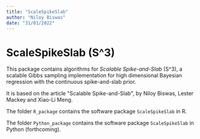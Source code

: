 ```yaml
---
title: "ScaleSpikeSlab"
author: "Niloy Biswas"
date: "31/01/2022"
---
```




# ScaleSpikeSlab (S^3)

This package contains algorithms for *Scalable Spike-and-Slab* (S^3), a scalable Gibbs sampling implementation for high dimensional Bayesian regression with the continuous spike-and-slab prior. 

It is based on the article "Scalable Spike-and-Slab", by Niloy Biswas, Lester Mackey and Xiao-Li Meng. 

The folder `R_package` contains the software package `ScaleSpikeSlab` in R.

The folder `Python_package` contains the software package `ScaleSpikeSlab` in Python (forthcoming).